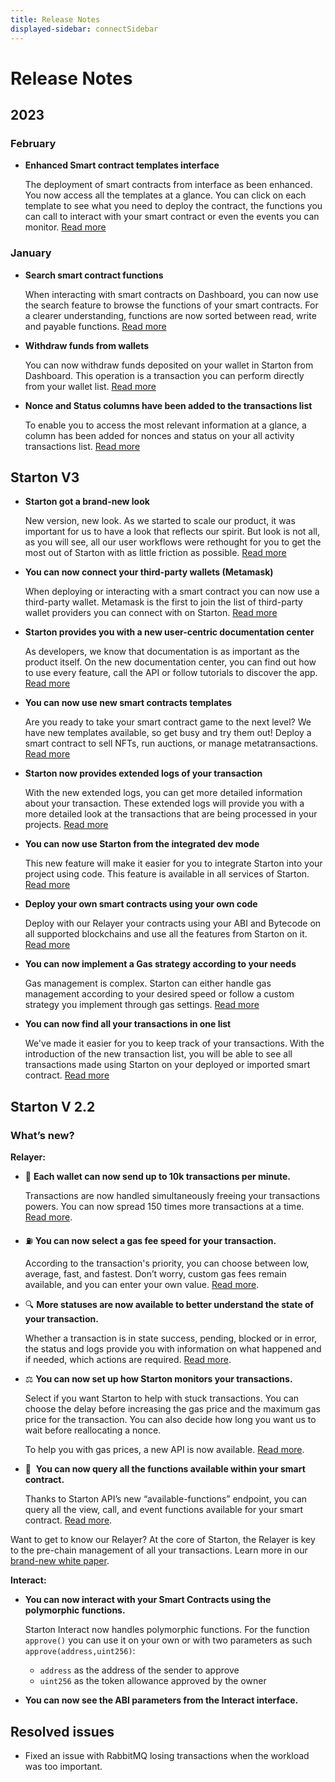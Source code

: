 ```yaml
---
title: Release Notes
displayed-sidebar: connectSidebar
---
```


# Release Notes

## 2023

### February 

-   **Enhanced Smart contract templates interface**

    The deployment of smart contracts from interface as been enhanced. You now access all the templates at a glance. You can click on each template to see what you need to deploy the contract, the functions you can call to interact with your smart contract or even the events you can monitor. [Read more](/Smart-contract/deploying-a-smart-contract.mdx)

### January

-   **Search smart contract functions**

    When interacting with smart contracts on Dashboard, you can now use the search feature to browse the functions of your smart contracts. For a clearer understanding, functions are now sorted between read, write and payable functions. [Read more](/Wallet/withdraw.mdx)

-   **Withdraw funds from wallets**

    You can now withdraw funds deposited on your wallet in Starton from Dashboard. This operation is a transaction you can perform directly from your wallet list. [Read more](/Smart-contract/interacting-with-a-smart-contract.mdx)

-   **Nonce and Status columns have been added to the transactions list**

    To enable you to access the most relevant information at a glance, a column has been added for nonces and status on your all activity transactions list. [Read more](/Transactions/state-and-status.md)

## Starton V3

-   **Starton got a brand-new look**

    New version, new look. As we started to scale our product, it was important for us to have a look that reflects our spirit. But look is not all, as you will see, all our user workflows were rethought for you to get the most out of Starton with as little friction as possible. [Read more](https://app.starton.io/)

-   **You can now connect your third-party wallets (Metamask)**

    When deploying or interacting with a smart contract you can now use a third-party wallet. Metamask is the first to join the list of third-party wallet providers you can connect with on Starton. [Read more](https://docs.starton.io/docs/Wallet/connecting-an-external-wallet)

-   **Starton provides you with a new user-centric documentation center**

    As developers, we know that documentation is as important as the product itself. On the new documentation center, you can find out how to use every feature, call the API or follow tutorials to discover the app. [Read more](https://docs.starton.io/)

-   **You can now use new smart contracts templates**

    Are you ready to take your smart contract game to the next level? We have new templates available, so get busy and try them out! Deploy a smart contract to sell NFTs, run auctions, or manage metatransactions. [Read more](https://docs.starton.io/docs/Smart-contract/parameters-and-functions)

-   **Starton now provides extended logs of your transaction**

    With the new extended logs, you can get more detailed information about your transaction. These extended logs will provide you with a more detailed look at the transactions that are being processed in your projects. [Read more](https://docs.starton.io/docs/Transactions/understanding-the-relayer)

-   **You can now use Starton from the integrated dev mode**

    This new feature will make it easier for you to integrate Starton into your project using code. This feature is available in all services of Starton. [Read more](https://docs.starton.io/docs/Developer/Discovering-coding-interface)

-   **Deploy your own smart contracts using your own code**

    Deploy with our Relayer your contracts using your ABI and Bytecode on all supported blockchains and use all the features from Starton on it. [Read more](https://docs.starton.io/docs/Smart-contract/deploying-from-bytecode)

-   **You can now implement a Gas strategy according to your needs**

    Gas management is complex. Starton can either handle gas management according to your desired speed or follow a custom strategy you implement through gas settings. [Read more](https://docs.starton.io/docs/Transactions/understanding-gas)

-   **You can now find all your transactions in one list**

    We've made it easier for you to keep track of your transactions. With the introduction of the new transaction list, you will be able to see all transactions made using Starton on your deployed or imported smart contract. [Read more](https://docs.starton.io/docs/Transactions/state-and-status)

## Starton V 2.2

### What’s new?

**Relayer:**

-   🚀 **Each wallet can now send up to 10k transactions per minute.**

    Transactions are now handled simultaneously freeing your transactions powers. You can now spread 150 times more transactions at a time. [Read more](https://docs.starton.io/connect/api-doc/relayer/transactions).

-   ⛽ **You can now select a gas fee speed for your transaction.**

    According to the transaction's priority, you can choose between low, average, fast, and fastest. Don’t worry, custom gas fees remain available, and you can enter your own value. [Read more](https://docs.starton.io/connect/api-doc/relayer/gas-price).

-   🔍 **More statuses are now available to better understand the state of your transaction.**

    Whether a transaction is in state success, pending, blocked or in error, the status and logs provide you with information on what happened and if needed, which actions are required. [Read more](https://docs.starton.io/connect/services/interact/transaction-state-and-status).

-   ⚖️ **You can now set up how Starton monitors your transactions.**

    Select if you want Starton to help with stuck transactions. You can choose the delay before increasing the gas price and the maximum gas price for the transaction. You can also decide how long you want us to wait before reallocating a nonce.

    To help you with gas prices, a new API is now available. [Read more](https://docs.starton.io/connect/api-doc/relayer/project).

-   📃  **You can now query all the functions available within your smart contract.**

    Thanks to Starton API’s new “available-functions” endpoint, you can query all the view, call, and event functions available for your smart contract. [Read more](https://docs.starton.io/connect/api-doc/relayer/smart-contracts).

Want to get to know our Relayer? At the core of Starton, the Relayer is key to the pre-chain management of all your transactions. Learn more in our [brand-new white paper](https://blog.starton.io/web3-transaction-lifecycle-dab0c9321259).

**Interact:**

-   **You can now interact with your Smart Contracts using the polymorphic functions.**

    Starton Interact now handles polymorphic functions. For the function `approve()` you can use it on your own or with two parameters as such `approve(address,uint256)`:

    -   `address` as the address of the sender to approve
    -   `uint256` as the token allowance approved by the owner

-   **You can now see the ABI parameters from the Interact interface.**

## Resolved issues

-   Fixed an issue with RabbitMQ losing transactions when the workload was too important.
